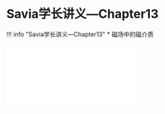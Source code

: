 # Savia学长讲义—Chapter13
!!! info "Savia学长讲义—Chapter13"
    * 磁场中的磁介质

<object data="第 13 章 磁场中的磁介质.pdf" type="application/pdf" width="100%" height="800">
    <embed src="第 13 章 磁场中的磁介质.pdf" type="application/pdf" />
</object>